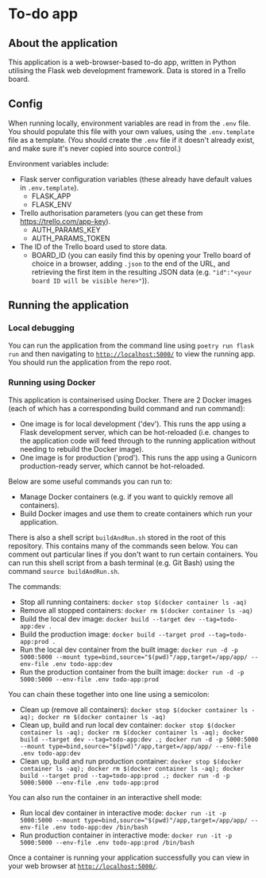 # To-do app
## About the application

This application is a web-browser-based to-do app, written in Python utilising the Flask web development framework. Data is stored in a Trello board.

## Config

When running locally, environment variables are read in from the `.env` file. You should populate this file with your own values, using the `.env.template` file as a template. (You should create the `.env` file if it doesn't already exist, and make sure it's never copied into source control.)

Environment variables include:
- Flask server configuration variables (these already have default values in `.env.template`).
    - FLASK_APP
    - FLASK_ENV
- Trello authorisation parameters (you can get these from https://trello.com/app-key).
    - AUTH_PARAMS_KEY
    - AUTH_PARAMS_TOKEN
- The ID of the Trello board used to store data.
    - BOARD_ID (you can easily find this by opening your Trello board of choice in a browser, adding `.json` to the end of the URL, and retrieving the first item in the resulting JSON data (e.g. `"id":"<your board ID will be visible here>"`)).

## Running the application

### Local debugging

You can run the application from the command line using `poetry run flask run` and then navigating to [`http://localhost:5000/`](http://localhost:5000/) to view the running app. You should run the application from the repo root.

### Running using Docker

This application is containerised using Docker. There are 2 Docker images (each of which has a corresponding build command and run command):

- One image is for local development ('dev'). This runs the app using a Flask development server, which can be hot-reloaded (i.e. changes to the application code will feed through to the running application without needing to rebuild the Docker image).
- One image is for production ('prod'). This runs the app using a Gunicorn production-ready server, which cannot be hot-reloaded.

Below are some useful commands you can run to:

- Manage Docker containers (e.g. if you want to quickly remove all containers).
- Build Docker images and use them to create containers which run your application. 

There is also a shell script `buildAndRun.sh` stored in the root of this repository. This contains many of the commands seen below. You can comment out particular lines if you don't want to run certain containers. You can run this shell script from a bash terminal (e.g. Git Bash) using the command `source buildAndRun.sh`.

The commands:

- Stop all running containers: `docker stop $(docker container ls -aq)`
- Remove all stopped containers: `docker rm $(docker container ls -aq)`
- Build the local dev image: `docker build --target dev --tag=todo-app:dev .`
- Build the production image: `docker build --target prod --tag=todo-app:prod .`
- Run the local dev container from the built image: `docker run -d -p 5000:5000 --mount type=bind,source="$(pwd)"/app,target=/app/app/ --env-file .env todo-app:dev`
- Run the production container from the built image: `docker run -d -p 5000:5000 --env-file .env todo-app:prod`

You can chain these together into one line using a semicolon:

- Clean up (remove all containers): `docker stop $(docker container ls -aq); docker rm $(docker container ls -aq)`
- Clean up, build and run local dev container: `docker stop $(docker container ls -aq); docker rm $(docker container ls -aq); docker build --target dev --tag=todo-app:dev .; docker run -d -p 5000:5000 --mount type=bind,source="$(pwd)"/app,target=/app/app/ --env-file .env todo-app:dev`
- Clean up, build and run production container: `docker stop $(docker container ls -aq); docker rm $(docker container ls -aq); docker build --target prod --tag=todo-app:prod .; docker run -d -p 5000:5000 --env-file .env todo-app:prod`

You can also run the container in an interactive shell mode:

- Run local dev container in interactive mode: `docker run -it -p 5000:5000 --mount type=bind,source="$(pwd)"/app,target=/app/app/ --env-file .env todo-app:dev /bin/bash`
- Run production container in interactive mode: `docker run -it -p 5000:5000 --env-file .env todo-app:prod /bin/bash`


Once a container is running your application successfully you can view in your web browser at [`http://localhost:5000/`](http://localhost:5000/).
